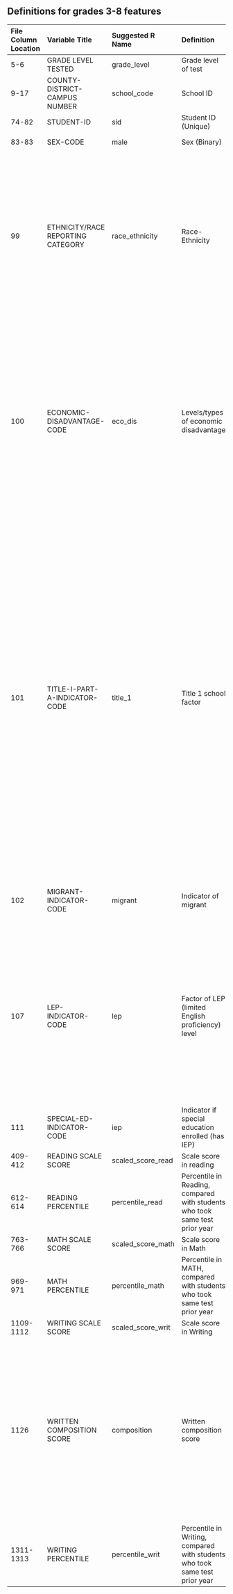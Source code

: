 ## Definitions for grades 3-8 features

| File Column Location | Variable Title                   | Suggested R Name |Definition            | Type       | Range/Key               |
| :-----               | :--------------                  | :-------         | :----------          | :------    | :---------------------- |
| 5-6                  | GRADE LEVEL TESTED               | grade_level      | Grade level of test  | Numeric    | 03-08|
| 9-17                 | COUNTY-DISTRICT-CAMPUS NUMBER    | school_code      | School ID            | Numeric    | NA                      |
| 74-82                | STUDENT-ID                       | sid              | Student ID (Unique)  | Numeric    | NA                      |
| 83-83                | SEX-CODE                         | male             | Sex (Binary)         | Factor     | M = Male <br> F = Female|
| 99                   |ETHNICITY/RACE REPORTING CATEGORY | race_ethnicity        | Race-Ethnicity       | Factor   | H = Hispanic/Latino <br> I = American Indian or Alaska Native <br> A = Asian <br> B = Black or African American <br> P = Native Hawaiian or Other Pacific Islander <br> W= White <br> T = Two or More Races <br> N = No Information Provided|
| 100             | ECONOMIC-DISADVANTAGE-CODE       | eco_dis          | Levels/types of economic disadvantage | Factor | 1 = Eligible for free meals under the National School Lunch and Child Nutrition Program <br> 2 = Eligible for reduced-price meals under the National School Lunch and Child Nutrition Program <br> 9 = Other economic disadvantage <br> 0 = Not identified as economically disadvantaged|
| 101             | TITLE-I-PART-A-INDICATOR-CODE    | title_1          | Title 1 school factor | Factor    | 6 = Student attends campus with school-wide program <br> 7 = Student participates in program at targeted assistance school <br> 8 = Student is previous participant in program at targeted assistance school (not a current participant) <br> 9 = Student does not attend a Title I, Part A school but receives Title I, Part A services because the student is homeless <br> 0 = Student does not currently participate in and has not previously participated in program at current campus|
| 102             | MIGRANT-INDICATOR-CODE           | migrant          | Indicator of migrant |Indicator   | 1 = Student identified as migrant <br> 0 = Not identified as migrant|
| 107             | LEP-INDICATOR-CODE               | lep              | Factor of LEP (limited English proficiency) level  | Factor     | C = Student is currently identified as LEP <br> F = Student has met criteria for bilingual/ESL program exit, is no longer classified as LEP in TSDS PEIMS, and is in first year of monitoring <br> S = Student in second year of monitoring <br> 0 = Other Non-LEP student |
| 111            | SPECIAL-ED-INDICATOR-CODE        | iep             | Indicator if special education enrolled (has IEP) | Indicator | 1 = Yes <br> 0 = No |
| 409-412   | READING SCALE SCORE    | scaled_score_read | Scale score in reading   | Numeric  | NA |
| 612-614   | READING PERCENTILE | percentile_read  | Percentile in Reading, compared with students who took same test prior year | Numeric | 0-99  |
| 763-766   | MATH SCALE SCORE    | scaled_score_math | Scale score in Math   | Numeric  | NA |
| 969-971   | MATH PERCENTILE | percentile_math  | Percentile in MATH, compared with students who took same test prior year | Numeric | 0-99  |
| 1109-1112 | WRITING SCALE SCORE    | scaled_score_writ | Scale score in Writing   | Numeric  | NA |
| 1126      | WRITTEN COMPOSITION SCORE  | composition   | Written composition score | Ordinal | 0 = Nonscorable <br> 2 = Very Limited <br> 3 = Between Very Limited and Basic <br> 4 = Basic <br> 5 = Between Basic and Satisfactory <br> 6 = Satisfactory <br> 7 = Between Satisfactory and Accomplished <br> 8 = Accomplished <br> Score of 1 is not possible |
| 1311-1313   | WRITING PERCENTILE | percentile_writ  | Percentile in Writing, compared with students who took same test prior year | Numeric | 0-99  |
